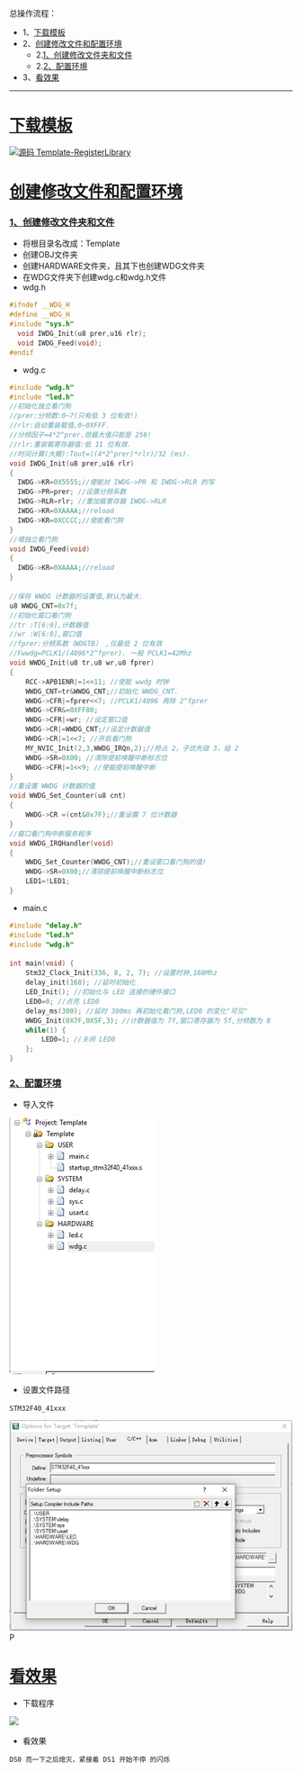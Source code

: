 总操作流程：
- 1、[下载模板](#STM-M4-01)
- 2、[创建修改文件和配置环境](#STM-M4-02)
    - 2.[1、创建修改文件夹和文件](#STM-M4-02-01)
    - 2.[2、配置环境](#STM-M4-02-02)
- 3、[看效果](#STM-M4-03)

***

# <a name="STM-M4-01" href="#" >下载模板</a>

[![](https://img.shields.io/badge/源码-Template--RegisterLibrary-blue.svg "源码 Template-RegisterLibrary")](https://github.com/lidekai/Template-RegisterLibrary.git)

# <a name="STM-M4-02" href="#" >创建修改文件和配置环境</a>

### <a name="STM-M4-02-01" href="#" >1、创建修改文件夹和文件</a>

- 将根目录名改成：Template
- 创建OBJ文件夹
- 创建HARDWARE文件夹，且其下也创建WDG文件夹
- 在WDG文件夹下创建wdg.c和wdg.h文件
- wdg.h
```h
#ifndef __WDG_H
#define __WDG_H
#include "sys.h"
  void IWDG_Init(u8 prer,u16 rlr);
  void IWDG_Feed(void);
#endif


```

- wdg.c
```c
#include "wdg.h"
#include "led.h"
//初始化独立看门狗
//prer:分频数:0~7(只有低 3 位有效!)
//rlr:自动重装载值,0~0XFFF.
//分频因子=4*2^prer.但最大值只能是 256!
//rlr:重装载寄存器值:低 11 位有效.
//时间计算(大概):Tout=((4*2^prer)*rlr)/32 (ms).
void IWDG_Init(u8 prer,u16 rlr)
{
  IWDG->KR=0X5555;//使能对 IWDG->PR 和 IWDG->RLR 的写
  IWDG->PR=prer; //设置分频系数
  IWDG->RLR=rlr; //重加载寄存器 IWDG->RLR
  IWDG->KR=0XAAAA;//reload
  IWDG->KR=0XCCCC;//使能看门狗
}
//喂独立看门狗
void IWDG_Feed(void)
{
  IWDG->KR=0XAAAA;//reload
}

//保存 WWDG 计数器的设置值,默认为最大.
u8 WWDG_CNT=0x7f;
//初始化窗口看门狗
//tr :T[6:0],计数器值
//wr :W[6:0],窗口值
//fprer:分频系数（WDGTB） ,仅最低 2 位有效
//Fwwdg=PCLK1/(4096*2^fprer). 一般 PCLK1=42Mhz
void WWDG_Init(u8 tr,u8 wr,u8 fprer)
{
	RCC->APB1ENR|=1<<11; //使能 wwdg 时钟
	WWDG_CNT=tr&WWDG_CNT;//初始化 WWDG_CNT.
	WWDG->CFR|=fprer<<7; //PCLK1/4096 再除 2^fprer
	WWDG->CFR&=0XFF80;
	WWDG->CFR|=wr; //设定窗口值
	WWDG->CR|=WWDG_CNT;//设定计数器值
	WWDG->CR|=1<<7; //开启看门狗
	MY_NVIC_Init(2,3,WWDG_IRQn,2);//抢占 2，子优先级 3，组 2
	WWDG->SR=0X00; //清除提前唤醒中断标志位
	WWDG->CFR|=1<<9; //使能提前唤醒中断
}
//重设置 WWDG 计数器的值
void WWDG_Set_Counter(u8 cnt)
{
	WWDG->CR =(cnt&0x7F);//重设置 7 位计数器
}
//窗口看门狗中断服务程序
void WWDG_IRQHandler(void)
{
	WWDG_Set_Counter(WWDG_CNT);//重设窗口看门狗的值!
	WWDG->SR=0X00;//清除提前唤醒中断标志位
	LED1=!LED1;
}

```

- main.c

```c
#include "delay.h"
#include "led.h"
#include "wdg.h"

int main(void) {
	Stm32_Clock_Init(336, 8, 2, 7); //设置时钟,168Mhz
	delay_init(168); //延时初始化
	LED_Init(); //初始化与 LED 连接的硬件接口
	LED0=0; //点亮 LED0
	delay_ms(300); //延时 300ms 再初始化看门狗,LED0 的变化"可见"
	WWDG_Init(0X7F,0X5F,3); //计数器值为 7f,窗口寄存器为 5f,分频数为 8
	while(1) {
		LED0=1; //关闭 LED0
	};
}

```

### <a name="STM-M4-02-02" href="#" >2、配置环境</a>

- 导入文件

![](image/8-1.png)

- 设置文件路径

`STM32F40_41xxx`

![](image/8-2.png)P

# <a name="STM-M4-03" href="#" >看效果</a>

- 下载程序

![](image/2-4.png)

- 看效果

`DS0 亮一下之后熄灭，紧接着 DS1 开始不停
的闪烁`
